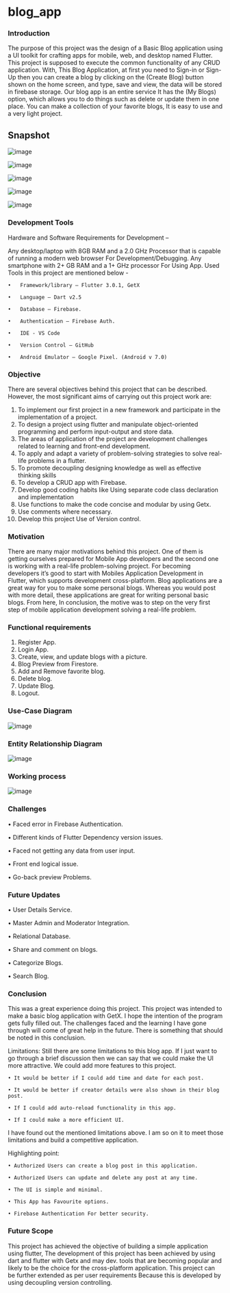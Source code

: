 # blog_app

### Introduction

The purpose of this project was the design of a Basic Blog application using a UI toolkit for crafting apps for mobile, web, and desktop named Flutter. This project is supposed to execute the common functionality of any CRUD application. With, This Blog Application, at first you need to Sign-in or Sign-Up then you can create a blog by clicking on the (Create Blog) button shown on the home screen, and type, save and view, the data will be stored in firebase storage. Our blog app is an entire service It has the (My Blogs) option, which allows you to do things such as delete or update them in one place. You can make a collection of your favorite blogs, It is easy to use and a very light project.

## Snapshot

![image](https://user-images.githubusercontent.com/60839928/175298484-22ed93e2-b912-4052-9c39-aa6713d728ec.png)

![image](https://user-images.githubusercontent.com/60839928/175298527-a7bfbcd3-144c-462e-9673-0d198f8c512f.png)

![image](https://user-images.githubusercontent.com/60839928/175298589-c1ee3fa7-b01d-4059-8ce9-a825d28a9ebf.png)

![image](https://user-images.githubusercontent.com/60839928/175350212-6c0bbb60-230f-4fbd-b145-e1367465e1bb.png)


![image](https://user-images.githubusercontent.com/60839928/175298675-278ba731-89c4-4b2e-bf71-4234d58044f6.png)


### Development Tools

Hardware and Software Requirements for Development –

Any desktop/laptop with 8GB RAM and a 2.0 GHz Processor that is capable of running a modern web browser For Development/Debugging.
Any smartphone with 2+ GB RAM and a 1+ GHz processor For Using App.
Used Tools in this project are mentioned below -

    •	Framework/library – Flutter 3.0.1, GetX

    •	Language – Dart v2.5

    •	Database – Firebase.

    •	Authentication – Firebase Auth.

    •	IDE - VS Code

    •	Version Control – GitHub

    •	Android Emulator – Google Pixel. (Android v 7.0)



 ### Objective

There are several objectives behind this project that can be described. However, the most significant aims of carrying out this project work are:

1.	To implement our first project in a new framework and participate in the implementation of a project.
2.	To design a project using flutter and manipulate object-oriented programming and perform input-output and store data.
3.	The areas of application of the project are development challenges related to learning and front-end development.
4.	To apply and adapt a variety of problem-solving strategies to solve real-life problems in a flutter.
5.	To promote decoupling designing knowledge as well as effective thinking skills
6.	To develop a CRUD app with Firebase.
7.	Develop good coding habits like Using separate code class declaration and implementation
8.	Use functions to make the code concise and modular by using Getx.
9.	Use comments where necessary.
10.	Develop this project Use of Version control.

### Motivation

There are many major motivations behind this project. One of them is getting ourselves prepared for Mobile App developers and the second one is working with a real-life problem-solving project. For becoming developers it’s good to start with Mobiles Application Development in Flutter, which supports development cross-platform. Blog applications are a great way for you to make some personal blogs. Whereas you would post with more detail, these applications are great for writing personal basic blogs. From here, In conclusion, the motive was to step on the very first step of mobile application development solving a real-life problem.

### Functional requirements 

1. Register App. 
2. Login App. 
3. Create, view, and update blogs with a picture.
4. Blog Preview from Firestore. 
5. Add and Remove favorite blog. 
6. Delete blog. 
7. Update Blog.
8. Logout.

### Use-Case Diagram

![image](https://user-images.githubusercontent.com/60839928/175297660-310cce54-1be6-4d15-a748-99cf39b64159.png)

### Entity Relationship Diagram

![image](https://user-images.githubusercontent.com/60839928/175297701-181261a5-ad4c-4ebf-9292-2c7225906cfd.png)

### Working process

![image](https://user-images.githubusercontent.com/60839928/175297954-5b025040-c97f-44c7-ac72-528a95d1c908.png)


### Challenges

  •	Faced error in Firebase Authentication.
  
  •	Different kinds of Flutter Dependency version issues.
  
  •	Faced not getting any data from user input.
  
  •	Front end logical issue.
  
  •	Go-back preview Problems.
  
### Future Updates 

  •	User Details Service.

  •	Master Admin and Moderator Integration.

  •	Relational Database.

  •	Share and comment on blogs.

  •	Categorize Blogs.

  •	Search Blog.

### Conclusion

This was a great experience doing this project. This project was intended to make a basic blog application with GetX. I hope the intention of the program gets fully filled out. The challenges faced and the learning I have gone through will come of great help in the future. There is something that should be noted in this conclusion.

Limitations: Still there are some limitations to this blog app. If I just want to go through a brief discussion then we can say that we could make the UI more     attractive. We could add more features to this project.

    • It would be better if I could add time and date for each post.

    • It would be better if creator details were also shown in their blog post.

    • If I could add auto-reload functionality in this app.

    • If I could make a more efficient UI.

 I have found out the mentioned limitations above. I am so on it to meet those limitations and build a competitive application.
 
 Highlighting point:

    • Authorized Users can create a blog post in this application.

    • Authorized Users can update and delete any post at any time.

    • The UI is simple and minimal.

    • This App has Favourite options.

    • Firebase Authentication For better security.


### Future Scope
This project has achieved the objective of building a simple application using flutter, The development of this project has been achieved by using dart and flutter with Getx and may dev. tools that are becoming popular and likely to be the choice for the cross-platform application. This project can be further extended as per user requirements Because this is developed by using decoupling version controlling.



 
